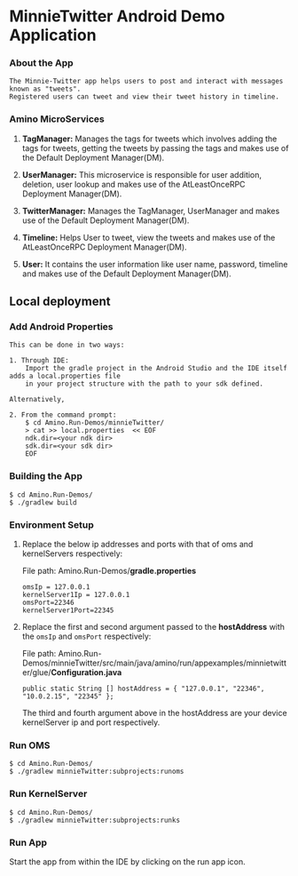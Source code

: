 # MinnieTwitter Android Demo Application

### About the App
```
The Minnie-Twitter app helps users to post and interact with messages known as "tweets".
Registered users can tweet and view their tweet history in timeline.
```
### Amino MicroServices

1. **TagManager:**
    Manages the tags for tweets which involves adding the tags for tweets,
    getting the tweets by passing the tags and makes use of the Default Deployment Manager(DM).

2. **UserManager:**
    This microservice is responsible for user addition, deletion, user lookup and makes use of the AtLeastOnceRPC
    Deployment Manager(DM).

3. **TwitterManager:**
   Manages the TagManager, UserManager and makes use of the Default Deployment Manager(DM).

4. **Timeline:**
    Helps User to tweet, view the tweets and makes use of the AtLeastOnceRPC Deployment Manager(DM).

5. **User:**
   It contains the user information like user name, password, timeline and makes use of the Default Deployment Manager(DM).

## Local deployment

### Add Android Properties
```shell
This can be done in two ways:

1. Through IDE:
    Import the gradle project in the Android Studio and the IDE itself adds a local.properties file
    in your project structure with the path to your sdk defined.

Alternatively,

2. From the command prompt:
    $ cd Amino.Run-Demos/minnieTwitter/
    > cat >> local.properties  << EOF
    ndk.dir=<your ndk dir>
    sdk.dir=<your sdk dir>
    EOF
```

### Building the App
```
$ cd Amino.Run-Demos/
$ ./gradlew build
```
### Environment Setup
1. Replace the below ip addresses and ports with that of oms and kernelServers respectively:

    File path: Amino.Run-Demos/**gradle.properties**
    ```
    omsIp = 127.0.0.1
    kernelServer1Ip = 127.0.0.1
    omsPort=22346
    kernelServer1Port=22345
    ```

2.  Replace the first and second argument passed to the **hostAddress** with the ```omsIp``` and ```omsPort``` respectively:

    File path: Amino.Run-Demos/minnieTwitter/src/main/java/amino/run/appexamples/minnietwitter/glue/**Configuration.java**
    ```
    public static String [] hostAddress = { "127.0.0.1", "22346", "10.0.2.15", "22345" };
    ```
    The third and fourth argument above in the hostAddress are your device kernelServer ip and port respectively.

### Run OMS
```
$ cd Amino.Run-Demos/
$ ./gradlew minnieTwitter:subprojects:runoms
```
### Run KernelServer
```
$ cd Amino.Run-Demos/
$ ./gradlew minnieTwitter:subprojects:runks
```

### Run App
   Start the app from within the IDE by clicking on the run app icon.